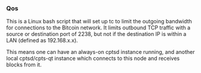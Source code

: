 ### Qos ###

This is a Linux bash script that will set up tc to limit the outgoing bandwidth for connections to the Bitcoin network. It limits outbound TCP traffic with a source or destination port of 2238, but not if the destination IP is within a LAN (defined as 192.168.x.x).

This means one can have an always-on cptsd instance running, and another local cptsd/cpts-qt instance which connects to this node and receives blocks from it.
